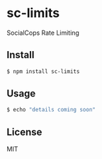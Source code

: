 # sc-limits

SocialCops Rate Limiting


## Install

```bash
$ npm install sc-limits
```


## Usage

```bash
$ echo "details coming soon"
```


## License

MIT

